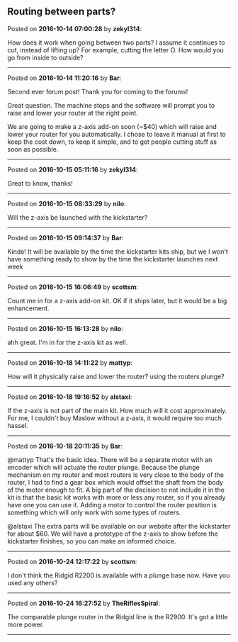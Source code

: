 ## Routing between parts?
Posted on **2016-10-14 07:00:28** by **zekyl314**:

How does it work when going between two parts?  I assume it continues to cut, instead of lifting up?  For example, cutting the letter O.  How would you go from inside to outside?

---

Posted on **2016-10-14 11:20:16** by **Bar**:

Second ever forum post! Thank you for coming to the forums!



Great question. The machine stops and the software will prompt you to raise and lower your router at the right point. 



We are going to make a z-axis add-on soon (~$40) which will raise and lower your router for you automatically. I chose to leave it manual at first to keep the cost down, to keep it simple, and to get people cutting stuff as soon as possible.

---

Posted on **2016-10-15 05:11:16** by **zekyl314**:

Great to know, thanks!

---

Posted on **2016-10-15 08:33:29** by **nilo**:

Will the z-axis be launched with the kickstarter?

---

Posted on **2016-10-15 09:14:37** by **Bar**:

Kinda! It will be available by the time the kickstarter kits ship, but we I won't have something ready to show by the time the kickstarter launches next week

---

Posted on **2016-10-15 16:06:49** by **scottsm**:

Count me in for a z-axis add-on kit. OK if it ships later, but it would be a big enhancement.

---

Posted on **2016-10-15 16:13:28** by **nilo**:

ahh great. I'm in for the z-axis kit as well.

---

Posted on **2016-10-18 14:11:22** by **mattyp**:

How will it physically raise and lower the router? using the routers plunge?

---

Posted on **2016-10-18 19:16:52** by **alstaxi**:

If the z-axis is not part of the main kit. How much will it cost approximately. For me, I couldn't buy Maslow without a z-axis, it would require too much hassel.

---

Posted on **2016-10-18 20:11:35** by **Bar**:

@mattyp That's the basic idea. There will be a separate motor with an encoder which will actuate the router plunge. Because the plunge mechanism on my router and most routers is very close to the body of the router, I had to find a gear box which would offset the shaft from the body of the motor enough to fit. A big part of the decision to not include it in the kit is that the basic kit works with more or less any router, so if you already have one you can use it. Adding a motor to control the router position is something which will only work with some types of routers.



@alstaxi The extra parts will be available on our website after the kickstarter for about $60. We will have a prototype of the z-axis to show before the kickstarter finishes, so you can make an informed choice.

---

Posted on **2016-10-24 12:17:22** by **scottsm**:

I don't think the Ridgid R2200 is available with a plunge base now. Have you used any others?

---

Posted on **2016-10-24 16:27:52** by **TheRiflesSpiral**:

The comparable plunge router in the Ridgid line is the R2900. It's got a little more power.

---

